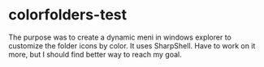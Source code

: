 # colorfolders-test

The purpose was to create a dynamic meni in windows explorer to customize the folder icons by color. It uses SharpShell.
Have to work on it more, but I should find better way to reach my goal.
